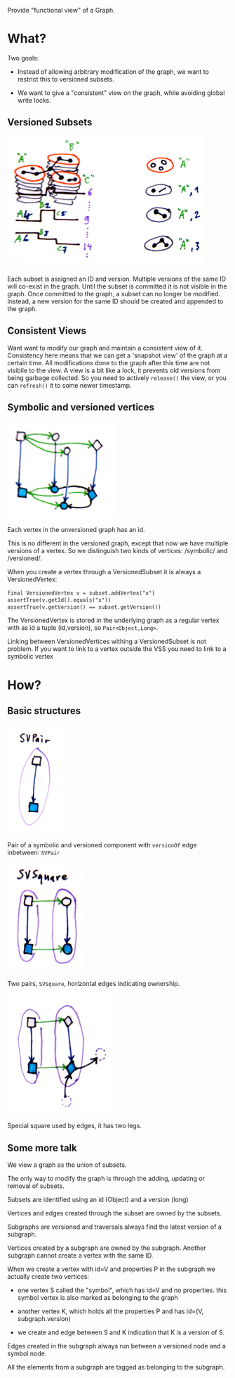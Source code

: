 Provide "functional view" of a Graph.

# What?

Two goals:

* Instead of allowing arbitrary modification of the graph, we want to restrict
  this to versioned subsets.

* We want to give a "consistent" view on the graph, while avoiding global write
  locks.

## Versioned Subsets

![VersionedSubsets](https://github.com/0x01/blueprints-versionedgraph/raw/master/doc/versions.png)

Each subset is assigned an ID and version. Multiple versions of the same ID
will co-exist in the graph. Until the subset is committed it is not visible in
the graph. Once committed to the graph, a subset can no longer be modified.
Instead, a new version for the same ID should be created and appended to the
graph.

## Consistent Views

Want want to modify our graph and maintain a consistent view of it.
Consistency here means that we can get a 'snapshot view' of the graph at a
certain time. All modifications done to the graph after this time are not
visibile to the view. A view is a bit like a lock, it prevents old versions
from being garbage collected. So you need to actively `release()` the view,
or you can `refresh()` it to some newer timestamp.


## Symbolic and versioned vertices

![SymbolicVersioned](https://github.com/0x01/blueprints-versionedgraph/raw/master/doc/graph1.png)

Each vertex in the unversioned graph has an id.

This is no different in the versioned graph, except that now we have
multiple versions of a vertex. So we distinguish two kinds of vertices:
/symbolic/ and /versioned/.

When you create a vertex through a VersionedSubset it is always a
VersionedVertex:

    final VersionedVertex v = subset.addVertex("x")
    assertTrue(v.getId().equals("x"))
    assertTrue(v.getVersion() == subset.getVersion())

The VersionedVertex is stored in the underlying graph as a regular
vertex with as id a tuple (id,version), so `Pair<Object,Long>`.

Linking between VersionedVertices withing a VersionedSubset is not
problem. If you want to link to a vertex outside the VSS you need to
link to a symbolic vertex


# How?

## Basic structures

![VersionedSubsets](https://github.com/0x01/blueprints-versionedgraph/raw/master/doc/svpair.png)

Pair of a symbolic and versioned component with `versionOf` edge
inbetween: `SVPair`

![VersionedSubsets](https://github.com/0x01/blueprints-versionedgraph/raw/master/doc/svsquare.png)

Two pairs, `SVSquare`, horizontal edges indicating ownership.

![VersionedSubsets](https://github.com/0x01/blueprints-versionedgraph/raw/master/doc/svleggedsquare.png)

Special square used by edges, it has two legs.

## Some more talk

We view a graph as the union of subsets.

The only way to modify the graph is through the adding, updating or removal of subsets.

Subsets are identified using an id (Object) and a version (long)

Vertices and edges created through the subset are owned by the subsets.


Subgraphs are versioned and traversals always find the latest version of a subgraph.

Vertices created by a subgraph are owned by the subgraph. Another subgraph cannot create a vertex with the same ID.

When we create a vertex with id=V and properties P in the subgraph we actually create two vertices:

 - one vertex S called the "symbol", which has id=V and no properties. this symbol vertex is also
   marked as belonging to the graph

 - another vertex K, which holds all the properties P and has id=(V, subgraph.version)

 - we create and edge between S and K indication that K is a version of S.

Edges created in the subgraph always run between a versioned node and a symbol node.

All the elements from a subgraph are tagged as belonging to the subgraph.
